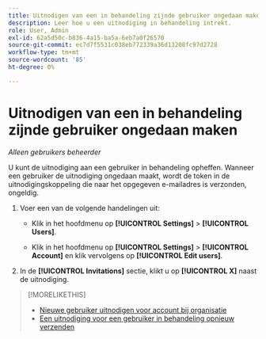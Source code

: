 ```yaml
---
title: Uitnodigen van een in behandeling zijnde gebruiker ongedaan maken
description: Leer hoe u een uitnodiging in behandeling intrekt.
role: User, Admin
exl-id: 62a5d50c-b836-4a15-ba5a-6eb7a0f26570
source-git-commit: ec7d7f5531c038eb772339a36d13208fc97d2728
workflow-type: tm+mt
source-wordcount: '85'
ht-degree: 0%

---
```


# Uitnodigen van een in behandeling zijnde gebruiker ongedaan maken

*Alleen gebruikers beheerder*

U kunt de uitnodiging aan een gebruiker in behandeling opheffen. Wanneer een gebruiker de uitnodiging ongedaan maakt, wordt de token in de uitnodigingskoppeling die naar het opgegeven e-mailadres is verzonden, ongeldig.

1. Voer een van de volgende handelingen uit:

   * Klik in het hoofdmenu op **[!UICONTROL Settings]** > **[!UICONTROL Users]**.

   * Klik in het hoofdmenu op **[!UICONTROL Settings]** > **[!UICONTROL Account]** en klik vervolgens op **[!UICONTROL Edit users]**.

1. In de **[!UICONTROL Invitations]** sectie, klikt u op **[!UICONTROL X]** naast de uitnodiging.

>[!MORELIKETHIS]
>
>* [Nieuwe gebruiker uitnodigen voor account bij organisatie](user-invite.md)
>* [Een uitnodiging voor een gebruiker in behandeling opnieuw verzenden](user-resend-invite.md)

<!-- >* [Edit User Permissions or Delete a User](user-edit.md) -->
